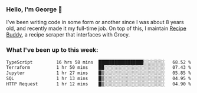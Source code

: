 ### Hello, I'm George 👋

I've been writing code in some form or another since I was about 8 years old, and recently made it my full-time job. On top of this, I maintain [Recipe Buddy](https://github.com/georgegebbett/recipe-buddy), a recipe scraper that interfaces with Grocy.  

<!--
**georgegebbett/georgegebbett** is a ✨ _special_ ✨ repository because its `README.md` (this file) appears on your GitHub profile.

Here are some ideas to get you started:

- 🔭 I’m currently working on ...
- 🌱 I’m currently learning ...
- 👯 I’m looking to collaborate on ...
- 🤔 I’m looking for help with ...
- 💬 Ask me about ...
- 📫 How to reach me: ...
- 😄 Pronouns: ...
- ⚡ Fun fact: ...
-->

### What I've been up to this week:
<!--START_SECTION:waka-->

```txt
TypeScript         16 hrs 58 mins  █████████████████░░░░░░░░   68.52 %
Terraform          1 hr 50 mins    ██░░░░░░░░░░░░░░░░░░░░░░░   07.43 %
Jupyter            1 hr 27 mins    █▒░░░░░░░░░░░░░░░░░░░░░░░   05.85 %
SQL                1 hr 13 mins    █▒░░░░░░░░░░░░░░░░░░░░░░░   04.95 %
HTTP Request       1 hr 12 mins    █▒░░░░░░░░░░░░░░░░░░░░░░░   04.90 %
```

<!--END_SECTION:waka-->
